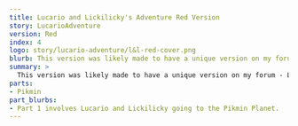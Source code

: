 ```yaml
---
title: Lucario and Lickilicky's Adventure Red Version
story: LucarioAdventure
version: Red
index: 4
logo: story/lucario-adventure/l&l-red-cover.png
blurb: This version was likely made to have a unique version on my forum - Lucario Forum. It was started October 5, 2010 and never made it past the first chapter.
summary: >
  This version was likely made to have a unique version on my forum - Lucario Forum. It was started October 5, 2010 and never made it past the first chapter.
parts:
- Pikmin
part_blurbs:
- Part 1 involves Lucario and Lickilicky going to the Pikmin Planet.
---
```

